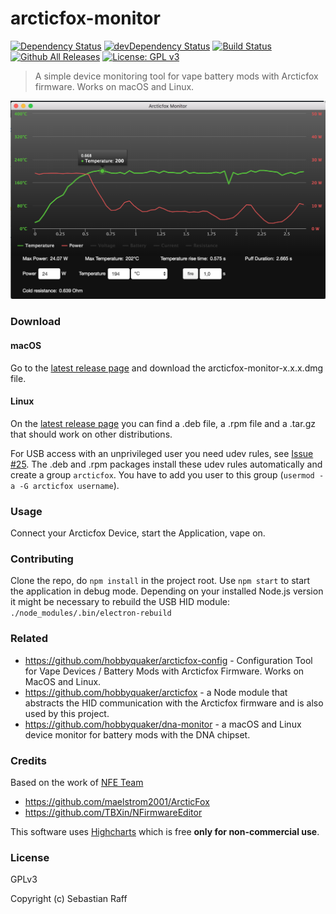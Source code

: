 # arcticfox-monitor

[![Dependency Status](https://david-dm.org/hobbyquaker/arcticfox-monitor/status.svg)](https://david-dm.org/hobbyquaker/arcticfox-monitor)
[![devDependency Status](https://david-dm.org/hobbyquaker/arcticfox-monitor/dev-status.svg)](https://david-dm.org/hobbyquaker/arcticfox-monitor?type=dev)
[![Build Status](https://travis-ci.org/hobbyquaker/arcticfox-monitor.svg?branch=master)](https://travis-ci.org/hobbyquaker/arcticfox-monitor)
[![Github All Releases](https://img.shields.io/github/downloads/hobbyquaker/arcticfox-monitor/total.svg)]()
[![License: GPL v3](https://img.shields.io/badge/License-GPL%20v3-blue.svg)](http://www.gnu.org/licenses/gpl-3.0)

> A simple device monitoring tool for vape battery mods with Arcticfox firmware. Works on macOS and Linux.

![Screenshot](screenshot.png "Screenshot")


### Download

#### macOS

Go to the [latest release page](https://github.com/hobbyquaker/arcticfox-monitor/releases/latest) and download the 
arcticfox-monitor-x.x.x.dmg file.

#### Linux

On the [latest release page](https://github.com/hobbyquaker/arcticfox-monitor/releases/latest) you can find a .deb file,
a .rpm file and a .tar.gz that should work on other distributions.

For USB access with an unprivileged user you need udev rules, see 
[Issue #25](https://github.com/hobbyquaker/arcticfox-config/issues/25).
The .deb and .rpm packages install these udev rules automatically and create a group `arcticfox`. You have to add you 
user to this group (`usermod -a -G arcticfox username`).


### Usage

Connect your Arcticfox Device, start the Application, vape on.


### Contributing

Clone the repo, do `npm install` in the project root. Use `npm start` to start the application in debug mode.
Depending on your installed Node.js version it might be necessary to rebuild the USB HID module:
`./node_modules/.bin/electron-rebuild`


### Related

* https://github.com/hobbyquaker/arcticfox-config - Configuration Tool for Vape Devices / Battery Mods with Arcticfox 
Firmware. Works on MacOS and Linux.
* https://github.com/hobbyquaker/arcticfox - a Node module that abstracts the HID communication with the Arcticfox 
firmware and is also used by this project.
* https://github.com/hobbyquaker/dna-monitor - a macOS and Linux device monitor for battery mods with the DNA chipset.


### Credits

Based on the work of [NFE Team](https://nfeteam.org/)

* https://github.com/maelstrom2001/ArcticFox
* https://github.com/TBXin/NFirmwareEditor


This software uses [Highcharts](http://www.highcharts.com/) which is free __only for non-commercial use__.


### License

GPLv3

Copyright (c) Sebastian Raff
